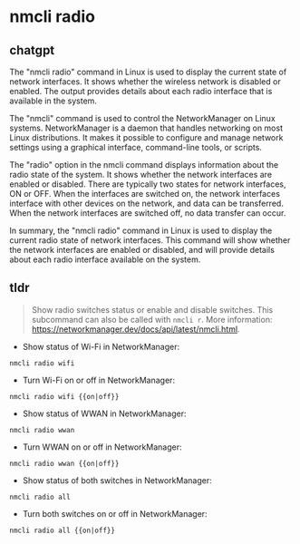 # nmcli radio 
## chatgpt 
The "nmcli radio" command in Linux is used to display the current state of network interfaces. It shows whether the wireless network is disabled or enabled. The output provides details about each radio interface that is available in the system. 

The "nmcli" command is used to control the NetworkManager on Linux systems. NetworkManager is a daemon that handles networking on most Linux distributions. It makes it possible to configure and manage network settings using a graphical interface, command-line tools, or scripts.

The "radio" option in the nmcli command displays information about the radio state of the system. It shows whether the network interfaces are enabled or disabled. There are typically two states for network interfaces, ON or OFF. When the interfaces are switched on, the network interfaces interface with other devices on the network, and data can be transferred. When the network interfaces are switched off, no data transfer can occur.

In summary, the "nmcli radio" command in Linux is used to display the current radio state of network interfaces. This command will show whether the network interfaces are enabled or disabled, and will provide details about each radio interface available on the system. 

## tldr 
 
> Show radio switches status or enable and disable switches.
> This subcommand can also be called with `nmcli r`.
> More information: <https://networkmanager.dev/docs/api/latest/nmcli.html>.

- Show status of Wi-Fi in NetworkManager:

`nmcli radio wifi`

- Turn Wi-Fi on or off in NetworkManager:

`nmcli radio wifi {{on|off}}`

- Show status of WWAN in NetworkManager:

`nmcli radio wwan`

- Turn WWAN on or off in NetworkManager:

`nmcli radio wwan {{on|off}}`

- Show status of both switches in NetworkManager:

`nmcli radio all`

- Turn both switches on or off in NetworkManager:

`nmcli radio all {{on|off}}`
